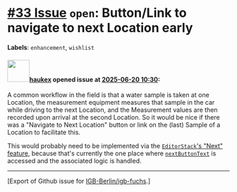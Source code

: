 # [\#33 Issue](https://github.com/IGB-Berlin/igb-fuchs/issues/33) `open`: Button/Link to navigate to next Location early
**Labels**: `enhancement`, `wishlist`


#### <img src="https://avatars.githubusercontent.com/u/4613111?u=708742f53b26cb75f2c7a93ee7a7a53abe18ec48&v=4" width="50">[haukex](https://github.com/haukex) opened issue at [2025-06-20 10:30](https://github.com/IGB-Berlin/igb-fuchs/issues/33):

A common workflow in the field is that a water sample is taken at one Location, the measurement equipment measures that sample in the car while driving to the next Location, and the Measurement values are then recorded upon arrival at the second Location. So it would be nice if there was a "Navigate to Next Location" button or link on the (last) Sample of a Location to facilitate this.

This would probably need to be implemented via the [`EditorStack`'s "Next" feature](https://github.com/IGB-Berlin/igb-fuchs/blob/7d375f11106da7836486ee650a9af57fd41aedd4/src/editors/stack.tsx#L224), because that's currently the one place where [`nextButtonText`](https://github.com/IGB-Berlin/igb-fuchs/blob/7d375f11106da7836486ee650a9af57fd41aedd4/src/editors/base.tsx#L69) is accessed and the associated logic is handled.




-------------------------------------------------------------------------------



[Export of Github issue for [IGB-Berlin/igb-fuchs](https://github.com/IGB-Berlin/igb-fuchs).]

